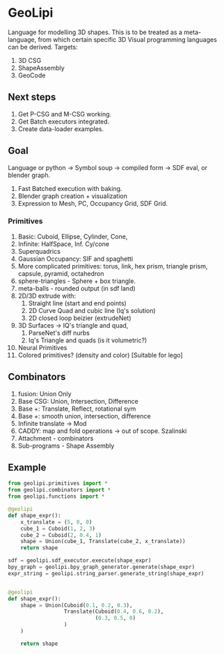 # GeoLipi

Language for modelling 3D shapes. This is to be treated as a meta-language, from which certain specific 3D Visual programming languages can be derived. Targets:

1) 3D CSG
2) ShapeAssembly
3) GeoCode

## Next steps

1) Get P-CSG and M-CSG working.
2) Get Batch executors integrated.
3) Create data-loader examples.

## Goal

Language or python -> Symbol soup -> compiled form  -> SDF eval, or blender graph.

1) Fast Batched execution with baking.
2) Blender graph creation + visualization
3) Expression to Mesh, PC, Occupancy Grid, SDF Grid.

### Primitives

1) Basic: Cuboid, Ellipse, Cylinder, Cone,
2) Infinite: HalfSpace, Inf. Cy/cone
3) Superquadrics
4) Gaussian Occupancy: SIF and spaghetti
5) More complicated primitives: torus, link, hex prism, triangle prism, capsule, pyramid, octahedron
6) sphere-triangles - Sphere + box triangle.
7) meta-balls - rounded output (in sdf land)
8) 2D/3D extrude with:
   1) Straight line (start and end points)
   2) 2D Curve Quad and cubic line (Iq's solution)
   3) 2D closed loop beizier (extrudeNet)
9) 3D Surfaces -> IQ's triangle and quad,
   1) ParseNet's diff nurbs
   2) Iq's Triangle and quads (is it volumetric?)
10) Neural Primitives
11) Colored primitives? (density and color) [Suitable for lego]

## Combinators

1) fusion: Union Only
2) Base CSG: Union, Intersection, Difference
3) Base +: Translate, Reflect, rotational sym
4) Base +: smooth union, intersection, difference
5) Infinite translate -> Mod
6) CADDY: map and fold operations -> out of scope. Szalinski
7) Attachment - combinators
8) Sub-programs - Shape Assembly

## Example

```python
from geolipi.primitives import *
from geolipi.combinators import *
from geolipi.functions import *

@geolipi
def shape_expr():
    x_translate = (5, 0, 0)
    cube_1 = Cuboid(1, 2, 3)
    cube_2 = Cuboid(2, 0.4, 1)
    shape = Union(cube_1, Translate(cube_2, x_translate))
    return shape

sdf = geolipi.sdf_executor.execute(shape_expr)
bpy_graph = geolipi.bpy_graph_generator.generate(shape_expr)
expr_string = geolipi.string_parser.generate_string(shape_expr)


@geolipi
def shape_expr():
    shape = Union(Cuboid(0.1, 0.2, 0.3), 
                  Translate(Cuboid(0.4, 0.6, 0.2), 
                            (0.3, 0.5, 0)
                  )
    )

    return shape
```
